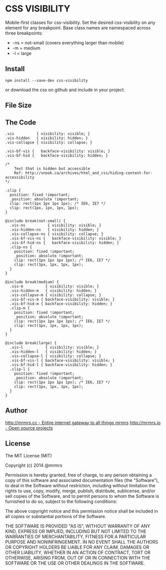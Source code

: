 # CSS VISIBILITY

  Mobile-first classes for css-visibility.
  Set the desired css-visibility on any element for any breakpoint.
  Base class names are namespaced across three breakpoints:

*  -ns = not-small (covers everything larger than mobile)
*  -m  = medium
*  -l  = large

## Install
```
npm install --save-dev css-visibility
```
or download the css on github and include in your project.

## File Size


## The Code
```
.vis          { visibility: visible; }
.vis-hidden   { visibility: hidden; }
.vis-collapse { visibility: collapse; }

.vis-bf-vis {   backface-visibility: visible; }
.vis-bf-hid {   backface-visibility: hidden; }

/*
    Text that is hidden but accessible
    Ref: http://snook.ca/archives/html_and_css/hiding-content-for-accessibility
*/

.clip {
  position: fixed !important;
  _position: absolute !important;
  clip: rect(1px 1px 1px 1px); /* IE6, IE7 */
  clip: rect(1px, 1px, 1px, 1px);
}

@include break(not-small) {
  .vis-ns          { visibility: visible; }
  .vis-hidden-ns   { visibility: hidden; }
  .vis-collapse-ns { visibility: collapse; }
  .vis-bf-vis-ns {   backface-visibility: visible; }
  .vis-bf-hid-ns {   backface-visibility: hidden; }
  .clip-ns {
    position: fixed !important;
    _position: absolute !important;
    clip: rect(1px 1px 1px 1px); /* IE6, IE7 */
    clip: rect(1px, 1px, 1px, 1px);
  }
}

@include break(medium) {
  .vis-m          { visibility: visible; }
  .vis-hidden-m   { visibility: hidden; }
  .vis-collapse-m { visibility: collapse; }
  .vis-bf-vis-m { backface-visibility: visible; }
  .vis-bf-hid-m { backface-visibility: hidden; }
  .clip-m {
    position: fixed !important;
    _position: absolute !important;
    clip: rect(1px 1px 1px 1px); /* IE6, IE7 */
    clip: rect(1px, 1px, 1px, 1px);
  }
}

@include break(large) {
  .vis-l          { visibility: visible; }
  .vis-hidden-l   { visibility: hidden; }
  .vis-collapse-l { visibility: collapse; }
  .vis-bf-vis-l { backface-visibility: visible; }
  .vis-bf-hid-l { backface-visibility: hidden; }
  .clip-l {
    position: fixed !important;
    _position: absolute !important;
    clip: rect(1px 1px 1px 1px); /* IE6, IE7 */
    clip: rect(1px, 1px, 1px, 1px);
  }
}

```

## Author

[http://mrmrs.cc - Entire internet gateway to all things mrmrs](http://mrmrs.cc)
[http://mrmrs.io - Open source projects](http://mrmrs.io)

## License

The MIT License (MIT)

Copyright (c) 2014 @mrmrs

Permission is hereby granted, free of charge, to any person obtaining a copy
of this software and associated documentation files (the "Software"), to deal
in the Software without restriction, including without limitation the rights
to use, copy, modify, merge, publish, distribute, sublicense, and/or sell
copies of the Software, and to permit persons to whom the Software is
furnished to do so, subject to the following conditions:

The above copyright notice and this permission notice shall be included in
all copies or substantial portions of the Software.

THE SOFTWARE IS PROVIDED "AS IS", WITHOUT WARRANTY OF ANY KIND, EXPRESS OR
IMPLIED, INCLUDING BUT NOT LIMITED TO THE WARRANTIES OF MERCHANTABILITY,
FITNESS FOR A PARTICULAR PURPOSE AND NONINFRINGEMENT. IN NO EVENT SHALL THE
AUTHORS OR COPYRIGHT HOLDERS BE LIABLE FOR ANY CLAIM, DAMAGES OR OTHER
LIABILITY, WHETHER IN AN ACTION OF CONTRACT, TORT OR OTHERWISE, ARISING FROM,
OUT OF OR IN CONNECTION WITH THE SOFTWARE OR THE USE OR OTHER DEALINGS IN
THE SOFTWARE.

